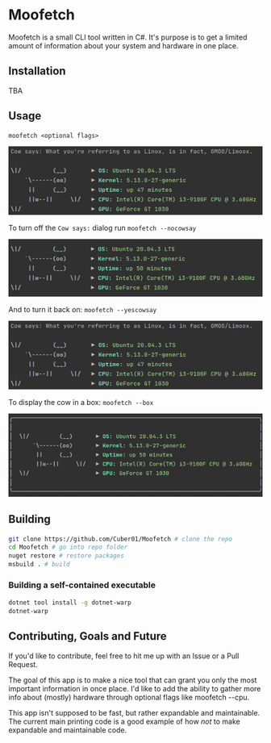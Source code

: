 # Moofetch

Moofetch is a small CLI tool written in C#.
It's purpose is to get a limited amount of information about your system and hardware in one place.

## Installation

TBA

## Usage

```
moofetch <optional flags>
```

![](/readme_img/cow_say.png)

To turn off the `Cow says:` dialog run ``moofetch --nocowsay``

![](/readme_img/cow.png)

And to turn it back on: ``moofetch --yescowsay``

![](/readme_img/cow_say.png)

To display the cow in a box: ``moofetch --box``

![](/readme_img/cow_box.png)

## Building

```sh
git clone https://github.com/Cuber01/Moofetch # clone the repo
cd Moofetch # go into repo folder
nuget restore # restore packages
msbuild . # build
```

### Building a self-contained executable

```sh
dotnet tool install -g dotnet-warp
dotnet-warp
```

## Contributing, Goals and Future

If you'd like to contribute, feel free to hit me up with an Issue or a Pull Request.

The goal of this app is to make a nice tool that can grant you only the most important information in once place.
I'd like to add the ability to gather more info about (mostly) hardware through optional flags like moofetch --cpu.

This app isn't supposed to be fast, but rather expandable and maintainable. The current main printing code is a good example of how *not* to make expandable and maintainable code.

##
